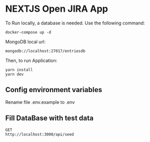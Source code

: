 # NEXTJS Open JIRA App

To Run locally, a database is needed. Use the following command:

```
docker-compose up -d
```

MongoDB local url:

```
mongodb://localhost:27017/entriesdb
```

Then, to run Application:

```
yarn install
yarn dev
```

## Config environment variables

Rename file .env.example to .env

## Fill DataBase with test data

```
GET
http://localhost:3000/api/seed
```
